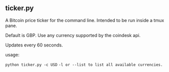 ## ticker.py

A Bitcoin price ticker for the command line. Intended to be run inside a tmux pane.

Default is GBP. Use any currency supported by the coindesk api.

Updates every 60 seconds.

usage:

`python ticker.py -c USD`
`-l or --list to list all available currencies.`
